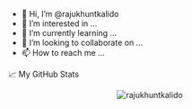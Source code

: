 - 👋 Hi, I’m @rajukhuntkalido
- 👀 I’m interested in ...
- 🌱 I’m currently learning ...
- 💞️ I’m looking to collaborate on ...
- 📫 How to reach me ...

<!---
rajukhuntkalido/rajukhuntkalido is a ✨ special ✨ repository because its `README.md` (this file) appears on your GitHub profile.
You can click the Preview link to take a look at your changes.
--->

📈 My GitHub Stats
<p align="center"> <img src="https://github-readme-stats.vercel.app/api?username=rajukhuntkalido&show_icons=true&theme=gotham" alt="rajukhuntkalido" />

